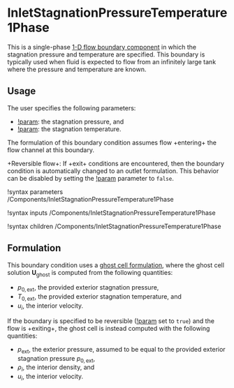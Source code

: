 # InletStagnationPressureTemperature1Phase

This is a single-phase [1-D flow boundary component](component_groups/flow_boundary.md)
in which the stagnation pressure and temperature are specified. This boundary is
typically used when fluid is expected to flow from an infinitely large tank where the pressure
and temperature are known.

## Usage

The user specifies the following parameters:

- [!param](/Components/InletStagnationPressureTemperature1Phase/p0): the stagnation pressure, and
- [!param](/Components/InletStagnationPressureTemperature1Phase/T0): the stagnation temperature.

The formulation of this boundary condition assumes flow +entering+ the flow
channel at this boundary.

+Reversible flow+: If +exit+ conditions are encountered,
then the boundary condition is automatically changed to an outlet formulation.
This behavior can be disabled by setting the
[!param](/Components/InletStagnationPressureTemperature1Phase/reversible)
parameter to `false`.

!syntax parameters /Components/InletStagnationPressureTemperature1Phase

!syntax inputs /Components/InletStagnationPressureTemperature1Phase

!syntax children /Components/InletStagnationPressureTemperature1Phase

## Formulation

This boundary condition uses a [ghost cell formulation](component_groups/flow_boundary.md#ghostcell_flux),
where the ghost cell solution $\mathbf{U}_\text{ghost}$ is computed from the following
quantities:

- $p_{0,\text{ext}}$, the provided exterior stagnation pressure,
- $T_{0,\text{ext}}$, the provided exterior stagnation temperature, and
- $u_i$, the interior velocity.

If the boundary is specified to be reversible
([!param](/Components/InletDensityVelocity1Phase/reversible) set to `true`) and
the flow is +exiting+, the ghost cell is instead computed with the following
quantities:

- $p_{\text{ext}}$, the exterior pressure, assumed to be equal to the provided exterior stagnation pressure $p_{0,\text{ext}}$,
- $\rho_i$, the interior density, and
- $u_i$, the interior velocity.
